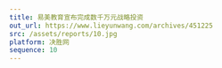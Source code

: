 ```yaml
---
title: 易美教育宣布完成数千万元战略投资
out_url: https://www.lieyunwang.com/archives/451225
src: /assets/reports/10.jpg
platform: 决胜网
sequence: 10
---
```

